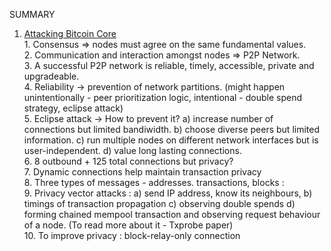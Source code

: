 SUMMARY
1. [Attacking Bitcoin Core](https://btctranscripts.com/la-bitdevs/2020-04-16-amiti-uttarwar-attacking-bitcoin-core/)
 <br>  1. Consensus => nodes must agree on the same fundamental values. 
 <br>  2. Communication and interaction amongst nodes => P2P Network. 
 <br>  3. A successful P2P network is reliable, timely, accessible, private and upgradeable.
 <br>  4. Reliability -> prevention of network partitions. (might happen unintentionally - peer prioritization logic, intentional - double spend strategy, eclipse attack)
 <br>  5. Eclipse attack -> How to prevent it? a) increase number of connections but limited bandiwidth. b) choose diverse peers but limited information. c) run multiple nodes on different network interfaces but is user-independent. d) value long lasting connections. 
 <br>  6. 8 outbound + 125 total connections but privacy?
 <br>  7. Dynamic connections help maintain transaction privacy
 <br>  8. Three types of messages - addresses. transactions, blocks :
 <br>  9. Privacy vector attacks : a) send IP address, know its neighbours, b) timings of transaction propagation c) observing double spends
                                   d) forming chained mempool transaction and observing request behaviour of a node.  (To read more about it - Txprobe paper)
  <br> 10. To improve privacy : block-relay-only connection
                                   
